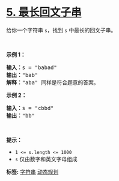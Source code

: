 # [5. 最长回文子串](https://leetcode.cn/problems/longest-palindromic-substring)
<p>给你一个字符串 <code>s</code>，找到 <code>s</code> 中最长的回文子串。</p>

<p>&nbsp;</p>

<p><strong>示例 1：</strong></p>

<pre>
<strong>输入：</strong>s = "babad"
<strong>输出：</strong>"bab"
<strong>解释：</strong>"aba" 同样是符合题意的答案。
</pre>

<p><strong>示例 2：</strong></p>

<pre>
<strong>输入：</strong>s = "cbbd"
<strong>输出：</strong>"bb"
</pre>

<p>&nbsp;</p>

<p><strong>提示：</strong></p>

<ul>
	<li><code>1 &lt;= s.length &lt;= 1000</code></li>
	<li><code>s</code> 仅由数字和英文字母组成</li>
</ul>

**标签:**  [字符串](https://leetcode.cn/tag/string) [动态规划](https://leetcode.cn/tag/dynamic-programming) 